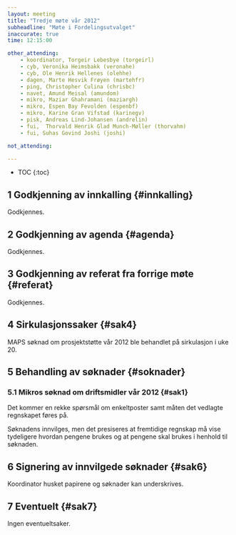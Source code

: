 ```yaml
---
layout: meeting
title: "Tredje møte vår 2012"
subheadline: "Møte i Fordelingsutvalget"
inaccurate: true
time: 12:15:00

other_attending:
    - koordinator, Torgeir Lebesbye (torgeirl)
    - cyb, Veronika Heimsbakk (veronahe)
    - cyb, Ole Henrik Hellenes (olehhe)
    - dagen, Marte Hesvik Frøyen (martehfr)
    - ping, Christopher Culina (chrisbc)
    - navet, Amund Meisal (amundom)
    - mikro, Maziar Ghahramani (maziargh)
    - mikro, Espen Bay Fevolden (espenbf)
    - mikro, Karine Gran Vifstad (karinegv)
    - pisk, Andreas Lind-Johansen (andrelin)
    - fui,  Thorvald Henrik Glad Munch-Møller (thorvahm)
    - fui, Suhas Govind Joshi (joshi)

not_attending:

---
```

* TOC
{:toc}


## 1 Godkjenning av innkalling {#innkalling}
Godkjennes.

## 2 Godkjenning av agenda {#agenda}
Godkjennes.

## 3 Godkjenning av referat fra forrige møte {#referat}
Godkjennes.

## 4 Sirkulasjonssaker {#sak4}
MAPS søknad om prosjektstøtte vår 2012 ble behandlet på sirkulasjon i uke 20.

## 5 Behandling av søknader {#soknader}
### 5.1 Mikros søknad om driftsmidler vår 2012 {#sak1}
Det kommer en rekke spørsmål om enkeltposter samt måten det vedlagte regnskapet føres på.

Søknadens innvilges, men det presiseres at fremtidige regnskap må vise tydeligere hvordan pengene brukes og at pengene skal brukes i henhold til søknaden.

## 6 Signering av innvilgede søknader {#sak6}
Koordinator husket papirene og søknader kan underskrives.

## 7 Eventuelt {#sak7}
Ingen eventueltsaker.
